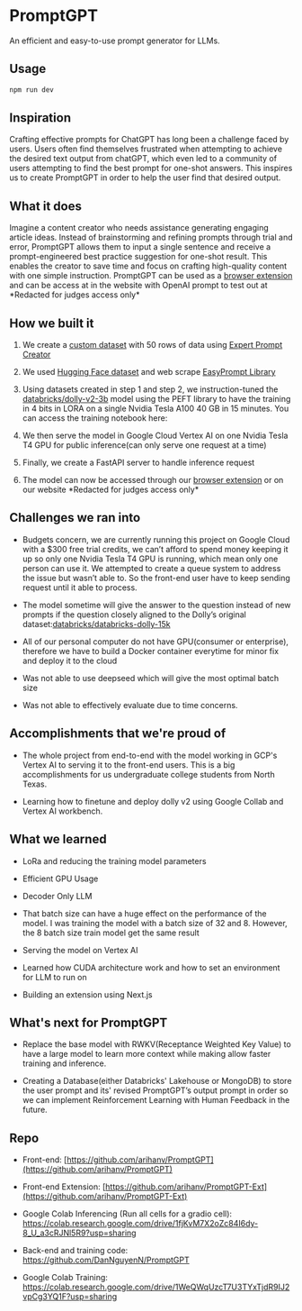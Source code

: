 # PromptGPT

An efficient and easy-to-use prompt generator for LLMs.

## Usage

```bash
npm run dev
```

## Inspiration
Crafting effective prompts for ChatGPT has long been a challenge faced by users. Users often find themselves frustrated when attempting to achieve the desired text output from chatGPT, which even led to a community of users attempting to find the best prompt for one-shot answers. This inspires us to create PromptGPT in order to help the user find that desired output.

## What it does
Imagine a content creator who needs assistance generating engaging article ideas. Instead of brainstorming and refining prompts through trial and error, PromptGPT allows them to input a single sentence and receive a prompt-engineered best practice suggestion for one-shot result. This enables the creator to save time and focus on crafting high-quality content with one simple instruction. 
PromptGPT can be used as a [browser extension](https://github.com/arihanv/PromptGPT-Ext) and can be access at in the website with OpenAI prompt to test out at \*Redacted for judges access only\*

## How we built it
 1. We create a [custom dataset](https://github.com/DanNguyenN/PromptGPT/blob/main/training/our_team_created_prompt_dolly_instruction_style.csv) with 50 rows of data using [Expert Prompt Creator](https://chat.openai.com/share/7a039fb0-a87f-4f51-9e35-2e0a7a2584c4)

 2. We used [Hugging Face dataset](https://huggingface.co/datasets/fka/awesome-chatgpt-prompts) and web scrape [EasyPrompt Library](https://library.easyprompt.xyz/)

 3. Using datasets created in step 1 and step 2, we instruction-tuned the  [databricks/dolly-v2-3b](https://huggingface.co/databricks/dolly-v2-3b) model using the PEFT library to have the training in 4 bits in LORA on a single Nvidia Tesla A100 40 GB in 15 minutes. You can access the training notebook here: 

 4. We then serve the model in Google Cloud Vertex AI on one Nvidia Tesla T4 GPU for public inference(can only serve one request at a time)

 5. Finally, we create a FastAPI server to handle inference request

 6. The model can now be accessed through our [browser extension](https://github.com/arihanv/PromptGPT-Ext) or on our website \*Redacted for judges access only\*

## Challenges we ran into
- Budgets concern, we are currently running this project on Google Cloud with a $300 free trial credits, we can’t afford to spend money keeping it up so only one Nvidia Tesla T4 GPU is running, which mean only one person can use it. We attempted to create a queue system to address the issue but wasn’t able to. So the front-end user have to keep sending request until it able to process.

- The model sometime will give the answer to the question instead of new prompts if the question closely aligned to the Dolly’s original dataset:[databricks/databricks-dolly-15k](https://huggingface.co/datasets/databricks/databricks-dolly-15k) 

- All of our personal computer do not have GPU(consumer or enterprise), therefore we have to build a Docker container everytime for minor fix and deploy it to the cloud

- Was not able to use deepseed which will give the most optimal batch size

- Was not able to effectively evaluate due to time concerns.

## Accomplishments that we're proud of

- The whole project from end-to-end with the model working in GCP's Vertex AI to serving it to the front-end users. This is a big accomplishments for us undergraduate college students from North Texas.

- Learning how to finetune and deploy dolly v2 using Google Collab and Vertex AI workbench.

## What we learned
- LoRa and reducing the training model parameters

- Efficient GPU Usage

- Decoder Only LLM

- That batch size can have a huge effect on the performance of the model. I was training the model with a batch size of 32 and 8. However, the 8 batch size train model get the same result

- Serving the model on Vertex AI

- Learned how CUDA architecture work and how to set an environment for LLM to run on

- Building an extension using Next.js

## What's next for PromptGPT
- Replace the base model with RWKV(Receptance Weighted Key Value) to have a large model to learn more context while making allow faster training and inference. 

- Creating a Database(either Databricks' Lakehouse or MongoDB) to store the user prompt and its' revised PromptGPT’s output prompt in order so we can implement Reinforcement Learning with Human Feedback in the future.

## Repo
- Front-end: [https://github.com/arihanv/PromptGPT](https://github.com/arihanv/PromptGPT)

- Front-end Extension: [https://github.com/arihanv/PromptGPT-Ext](https://github.com/arihanv/PromptGPT-Ext)
- Google Colab Inferencing (Run all cells for a gradio cell): https://colab.research.google.com/drive/1fjKvM7X2oZc84I6dy-8_U_a3cRJNl5R9?usp=sharing

- Back-end and training code: https://github.com/DanNguyenN/PromptGPT
- Google Colab Training: https://colab.research.google.com/drive/1WeQWqUzcT7U3TYxTjdR9IJ2vpCg3YQ1F?usp=sharing
